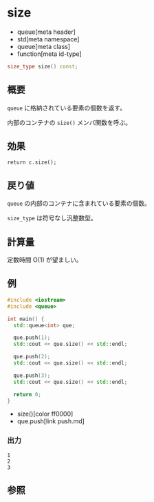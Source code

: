 # size
* queue[meta header]
* std[meta namespace]
* queue[meta class]
* function[meta id-type]

```cpp
size_type size() const;
```

## 概要
`queue` に格納されている要素の個数を返す。

内部のコンテナの `size()` メンバ関数を呼ぶ。


## 効果
`return c.size();`


## 戻り値
`queue` の内部のコンテナに含まれている要素の個数。

`size_type` は符号なし汎整数型。


## 計算量
定数時間 O(1) が望ましい。


## 例
```cpp example
#include <iostream>
#include <queue>

int main() {
  std::queue<int> que;

  que.push(1);
  std::cout << que.size() << std::endl;

  que.push(2);
  std::cout << que.size() << std::endl;

  que.push(3);
  std::cout << que.size() << std::endl;

  return 0;
}
```
* size()[color ff0000]
* que.push[link push.md]

### 出力
```
1
2
3
```

## 参照


